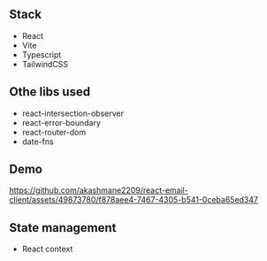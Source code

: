## Stack

- React
- Vite
- Typescript
- TailwindCSS

## Othe libs used

- react-intersection-observer
- react-error-boundary
- react-router-dom
- date-fns

## Demo


https://github.com/akashmane2209/react-email-client/assets/49873780/f878aee4-7467-4305-b541-0ceba65ed347


## State management

- React context
